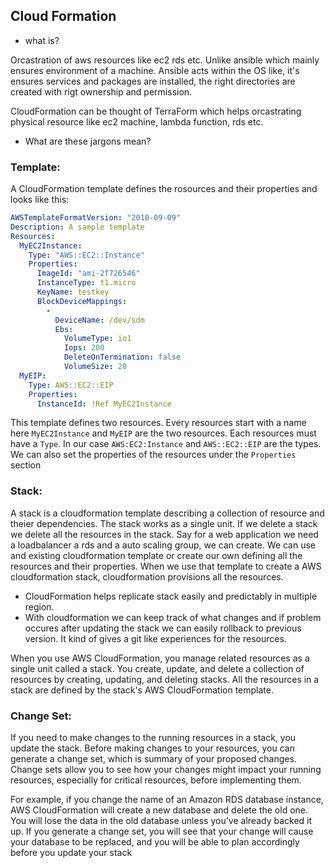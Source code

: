 ## Cloud Formation

- what is?

Orcastration of aws resources like ec2 rds etc. Unlike ansible which mainly ensures environment of a machine. Ansible acts within the OS like, it's ensures services and packages are installed, the right directories are created with rigt ownership and permission.

CloudFormation can be thought of TerraForm which helps orcastrating physical resource like ec2 machine, lambda function, rds etc.

- What are these jargons mean?

### Template: 

A CloudFormation template defines the rosources and their properties and looks like this:

```yaml
AWSTemplateFormatVersion: "2010-09-09"
Description: A sample template
Resources:
  MyEC2Instance:
    Type: "AWS::EC2::Instance"
    Properties: 
      ImageId: "ami-2f726546"
      InstanceType: t1.micro
      KeyName: testkey
      BlockDeviceMappings:
        -
          DeviceName: /dev/sdm
          Ebs:
            VolumeType: io1
            Iops: 200
            DeleteOnTermination: false
            VolumeSize: 20
  MyEIP:
    Type: AWS::EC2::EIP
    Properties:
      InstanceId: !Ref MyEC2Instance
```

This template defines two resources. Every resources start with a name here `MyEC2Instance` and `MyEIP` are the two resources. Each resources must have a `Type`. In our case `AWS:EC2:Instance` and `AWS::EC2::EIP` are the types. We can also set the properties of the resources under the `Properties` section 


### Stack: 

A stack is a cloudformation template describing a collection of resource and theier dependencies. The stack works as a single unit. If we delete a stack we delete all the resources in the stack. Say for a web application we need a loadbalancer a rds and a auto scaling group, we can create. We can use and existing cloudformation template or create our own defining all the resources and their properties. When we use that template to create a AWS cloudformation stack, cloudformation provisions all the resources. 

- CloudFormation helps replicate stack easily and predictably in multiple region.
- With cloudformation we can keep track of what changes and if problem occures after updating the stack we can easily rollback to previous version. It kind of gives a git like experiences for the resources.

When you use AWS CloudFormation, you manage related resources as a single unit called a stack. You create, update, and delete a collection of resources by creating, updating, and deleting stacks. All the resources in a stack are defined by the stack's AWS CloudFormation template.


### Change Set:

If you need to make changes to the running resources in a stack, you update the stack. Before making changes to your resources, you can generate a change set, which is summary of your proposed changes. Change sets allow you to see how your changes might impact your running resources, especially for critical resources, before implementing them.

For example, if you change the name of an Amazon RDS database instance, AWS CloudFormation will create a new database and delete the old one. You will lose the data in the old database unless you've already backed it up. If you generate a change set, you will see that your change will cause your database to be replaced, and you will be able to plan accordingly before you update your stack




